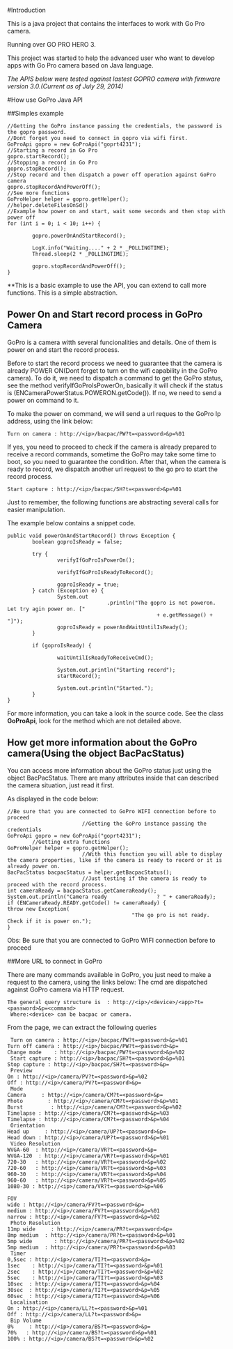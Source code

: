 #Introduction

This is a java project that contains the interfaces to work with Go Pro camera.

Running over GO PRO HERO 3.

This project was started to help the advanced user who want to develop apps with Go Pro camera based on Java language.

*The APIS below were tested against lastest GOPRO camera with firmware version 3.0.(Current as of July 29, 2014)*


#How use GoPro Java API

##Simples example

```
//Getting the GoPro instance passing the credentials, the password is the gopro password.
//Dont forget you need to connect in gopro via wifi first. 
GoProApi gopro = new GoProApi("goprt4231");
//Starting a record in Go Pro
gopro.startRecord();
//Stopping a record in Go Pro
gopro.stopRecord();
//Stop record and then dispatch a power off operation against GoPro camera
gopro.stopRecordAndPowerOff();
//See more functions
GoProHelper helper = gopro.getHelper();
//helper.deleteFilesOnSd()
//Example how power on and start, wait some seconds and then stop with power off
for (int i = 0; i < 10; i++) {

        gopro.powerOnAndStartRecord();

        LogX.info("Waiting...." + 2 * _POLLINGTIME);
        Thread.sleep(2 * _POLLINGTIME);

        gopro.stopRecordAndPowerOff();
}
```
**This is a basic example to use the API, you can extend to call more functions. This is a simple abstraction.

## Power On and Start record process in GoPro Camera

GoPro is a camera witth several funcionalities and details. One of them is power on and start the record process. 

Before to start the record process we need to guarantee that the camera is already POWER ON(Dont forget to turn on the wifi capability in the GoPro camera). To do it, we need to dispatch a command to get the GoPro status, see the method verifyIfGoProIsPowerOn, basically it will check if the status is (ENCameraPowerStatus.POWERON.getCode()). If no, we need to send a power on command to it. 

To make the power on command, we will send a url reques to the GoPro Ip address, using the link below:

`Turn on camera : http://<ip>/bacpac/PW?t=<password>&p=%01`

If yes, you need to proceed to check if the camera is already prepared to receive a record commands, sometime the GoPro may take some time to boot, so you need to guarantee the condition.  After that, when the camera is ready to record, we dispatch another url request to the go pro to start the record process. 

`Start capture : http://<ip>/bacpac/SH?t=<password>&p=%01` 

Just to remember, the following functions are abstracting several calls for easier manipulation.

The example below contains a snippet code. 
```
public void powerOnAndStartRecord() throws Exception {
        boolean goproIsReady = false;

        try {
                verifyIfGoProIsPowerOn();

                verifyIfGoProIsReadyToRecord();

                goproIsReady = true;
        } catch (Exception e) {
                System.out
                                .println("The gopro is not poweron. Let try agin power on. ["
                                                + e.getMessage() + "]");
                goproIsReady = powerAndWaitUntilIsReady();
        }

        if (goproIsReady) {

                waitUntilIsReadyToReceiveCmd();

                System.out.println("Starting record");
                startRecord();

                System.out.println("Started.");
        }
}
```

For more information, you can take a look in the source code. See the class **GoProApi**, look for the method which are not detailed above. 


## How get more information about the GoPro camera(Using the object BacPacStatus)

You can access more information about the GoPro status just using the  object BacPacStatus. There are many attributes inside that can described the camera situation, just read it first.

As displayed in the code below:
```
//Be sure that you are connected to GoPro WIFI connection before to proceed
                        //Getting the GoPro instance passing the credentials
GoProApi gopro = new GoProApi("goprt4231");
        //Getting extra functions
GoProHelper helper = gopro.getHelper();
                        //With this function you will able to display the camera properties, like if the camera is ready to record or it is already power on.
BacPacStatus bacpacStatus = helper.getBacpacStatus();
                        //Just testing if the camera is ready to proceed with the record process.
int cameraReady = bacpacStatus.getCameraReady();
System.out.println("Camera ready                ? " + cameraReady);
if (ENCameraReady.READY.getCode() != cameraReady) {
throw new Exception(
                                        "The go pro is not ready. Check if it is power on.");
}
```
Obs: Be sure that you are connected to GoPro WIFI connection before to proceed

##More URL to connect in GoPro

There are many commands available in GoPro, you just need to make a request to the camera, using the links below:
The cmd are dispatched against GoPro camera via HTTP request. 

```
The general query structure is  : http://<ip>/<device>/<app>?t=<password>&p=<command>
 Where:<device> can be bacpac or camera.
```

From the page, we can extract the following queries
```
 Turn on camera : http://<ip>/bacpac/PW?t=<password>&p=%01
Turn off camera : http://<ip>/bacpac/PW?t=<password>&p=
Change mode    : http://<ip>/bacpac/PW?t=<password>&p=%02
 Start capture : http://<ip>/bacpac/SH?t=<password>&p=%01
Stop capture : http://<ip>/bacpac/SH?t=<password>&p=
 Preview
On : http://<ip>/camera/PV?t=<password>&p=%02
Off : http://<ip>/camera/PV?t=<password>&p=
 Mode
Camera     : http://<ip>/camera/CM?t=<password>&p=
Photo        : http://<ip>/camera/CM?t=<password>&p=%01
Burst         : http://<ip>/camera/CM?t=<password>&p=%02
Timelapse : http://<ip>/camera/CM?t=<password>&p=%03
Timelapse : http://<ip>/camera/CM?t=<password>&p=%04
 Orientation
Head up     : http://<ip>/camera/UP?t=<password>&p=
Head down : http://<ip>/camera/UP?t=<password>&p=%01
 Video Resolution
WVGA-60  : http://<ip>/camera/VR?t=<password>&p=
WVGA-120  : http://<ip>/camera/VR?t=<password>&p=%01
720-30   : http://<ip>/camera/VR?t=<password>&p=%02
720-60   : http://<ip>/camera/VR?t=<password>&p=%03
960-30   : http://<ip>/camera/VR?t=<password>&p=%04
960-60   : http://<ip>/camera/VR?t=<password>&p=%05
1080-30 : http://<ip>/camera/VR?t=<password>&p=%06
 
FOV
wide : http://<ip>/camera/FV?t=<password>&p=
medium : http://<ip>/camera/FV?t=<password>&p=%01
narrow : http://<ip>/camera/FV?t=<password>&p=%02
 Photo Resolution
11mp wide     : http://<ip>/camera/PR?t=<password>&p=
8mp medium  : http://<ip>/camera/PR?t=<password>&p=%01
5mp wide       : http://<ip>/camera/PR?t=<password>&p=%02
5mp medium  : http://<ip>/camera/PR?t=<password>&p=%03
 Timer
0,5sec : http://<ip>/camera/TI?t=<password>&p=
1sec    : http://<ip>/camera/TI?t=<password>&p=%01
2sec    : http://<ip>/camera/TI?t=<password>&p=%02
5sec    : http://<ip>/camera/TI?t=<password>&p=%03
10sec  : http://<ip>/camera/TI?t=<password>&p=%04
30sec  : http://<ip>/camera/TI?t=<password>&p=%05
60sec  : http://<ip>/camera/TI?t=<password>&p=%06
 Localisation
On : http://<ip>/camera/LL?t=<password>&p=%01
Off : http://<ip>/camera/LL?t=<password>&p=
 Bip Volume
0%     : http://<ip>/camera/BS?t=<password>&p=
70%   : http://<ip>/camera/BS?t=<password>&p=%01
100% : http://<ip>/camera/BS?t=<password>&p=%02
```
